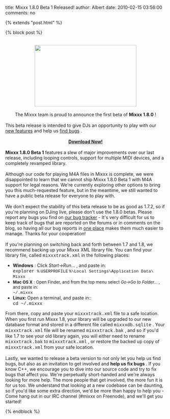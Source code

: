 title: Mixxx 1.8.0 Beta 1 Released!
author: Albert
date: 2010-02-15 03:56:00
comments: no

{% extends "post.html" %}

{% block post %}

<div><div style="text-align: center;"><div class="separator" style="clear: both; text-align: center;"><br />
</div>
<div class="separator" style="clear: both; text-align: center;"><a href="{% static '/static/images/news/Picture-10.png' %}" imageanchor="1" style="margin-left: 1em; margin-right: 1em;"><img border="0" src="{% static '/static/images/news/Picture-10.png' %}" height="193" width="320" />
</a>
</div>
<br />
The Mixxx team is proud to announce the first beta of <b>Mixxx 1.8.0</b>
!</div>
<div style="text-align: left;"><br />
</div>
<div style="text-align: left;">This beta release is intended to give DJs an opportunity to play with our <a href="{% url '/news/2009-12-23-mixxx-18-preview.html' %}">new features</a>
 and help us <a href="https://bugs.launchpad.net/mixxx/+filebug">find bugs</a>
.</div>
<div><br />
<div style="text-align: center;"><a href="http://www.mixxx.org/download/"><b>Download Now!</b>
</a>
</div>
</div>
</div>
<div><br />
</div>
<div><b>Mixxx 1.8.0 Beta 1</b>
 features a slew of major improvements over our last release, including looping controls, support for multiple MIDI devices, and a completely revamped library.</div>
<div><br />
</div>
Although our code for playing M4A files in Mixxx is complete, we were disappointed to learn that we cannot ship Mixxx 1.8.0 Beta 1 with M4A support for legal reasons. We're currently exploring other options to bring you this much-requested feature, but in the meantime, we still wanted to have a public beta release for everyone to play with.<br />
<br />
We don't expect the stability of this beta release to be as good as 1.7.2, so if you're planning on DJing live, please don't use the 1.8.0 betas. Please report any bugs you find on <a href="https://bugs.launchpad.net/mixxx/+filebug">our bug tracker</a>
 - It's very difficult for us to keep track of bugs that are reported on the forums or in comments on the blog, so having all our bug reports in <a href="http://bugs.launchpad.net/mixxx">one place</a>
 makes them much easier to manage. Thanks for your cooperation!<br />
<br />
If you're planning on switching back and forth between 1.7 and 1.8, we recommend backing up your Mixxx XML library file. You can find your library file, called <span class="Apple-style-span" style="font-family: 'Courier New', Courier, monospace;">mixxxtrack.xml</span>
 in the following places:<br />
<div><ul><li><b>Windows</b>
: Click <i>Start-&gt;Run...</i>
, and paste in:<br />
 <span class="Apple-style-span" style="font-family: 'Courier New', Courier, monospace;"> explorer </span>
<span class="Apple-style-span" style="font-size: small;"><span class="Apple-style-span" style="font-family: 'Courier New', Courier, monospace;">%</span>
<em style="font-style: normal;"><span class="Apple-style-span" style="font-family: 'Courier New', Courier, monospace;">USERPROFILE</span>
</em>
<span class="Apple-style-span" style="font-family: 'Courier New', Courier, monospace;">%\Local Settings\<wbr></wbr>
Application Data\</span>
<em style="font-style: normal;"><span class="Apple-style-span" style="font-family: 'Courier New', Courier, monospace;">Mixxx</span>
</em>
</span>
</li>
<li><span class="Apple-style-span" style="font-size: small;"><em style="font-style: normal;"><em style="font-style: normal;"><span class="Apple-style-span" style="font-family: inherit;"><b>Mac OS X</b>
: Open Finder, and from the top menu select <i>Go-&gt;Go to Folder...</i>
, and paste in:<br />
<span class="Apple-style-span" style="font-family: arial, sans-serif;"><em style="font-style: normal;"><span class="Apple-style-span" style="font-family: Times;"> </span>
     <span class="Apple-style-span" style="font-family: 'Courier New', Courier, monospace;">~/.mixxx</span>
</em>
</span>
</span>
</em>
</em>
</span>
</li>
<li><b><span class="Apple-style-span" style="font-family: inherit;">Linux: <span class="Apple-style-span" style="font-weight: normal;">Open a terminal, and paste in::<br />
    <span class="Apple-style-span" style="font-family: 'Courier New', Courier, monospace;">cd ~/.mixxx</span>
</span>
</span>
</b>
</li>
</ul>
<div>From there, copy and paste your <span class="Apple-style-span" style="font-family: 'Courier New', Courier, monospace;">mixxxtrack.xml</span>
 file to a safe location. When you first run Mixxx 1.8, your library will be upgraded to our new database format and stored in a different file called <span class="Apple-style-span" style="font-family: 'Courier New', Courier, monospace;">mixxxdb.sqlite</span>
. Your <span class="Apple-style-span" style="font-family: 'courier new';">mixxxtrack.xml</span>
 file will be renamed <span class="Apple-style-span" style="font-family: 'Courier New', Courier, monospace;">mixxxtrack.bak</span>
, and so if you'd like 1.7 to see your old library again, you will either need to rename <span class="Apple-style-span" style="font-family: 'Courier New', Courier, monospace;">mixxxtrack.bak</span>
 to <span class="Apple-style-span" style="font-family: 'Courier New', Courier, monospace;">mixxxtrack.xml</span>
, or restore the backed up copy of <span class="Apple-style-span" style="font-family: 'Courier New', Courier, monospace;">mixxxtrack.xml</span>
 from your safe location.</div>
<br />
Lastly, we wanted to release a beta version to not only let you help us find bugs, but also as an invitation to get involved and <b>help us fix bugs</b>
. If you know C++, we encourage you to dive into our source code and try to fix bugs that affect you. We're perpetually short-handed and we're always looking for more help. The more people that get involved, the more fun it is for us too. We understand that looking at a new codebase can be daunting, so if you'd like some extra direction, we'd be more than happy to help you - Come hang out in our IRC channel (#mixxx on Freenode), and we'll get you started!<br />
<ul></ul>
</div>


{% endblock %}
